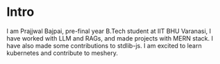 # Intro
I am Prajjwal Bajpai, pre-final year  B.Tech student at IIT BHU Varanasi, I have worked with LLM and RAGs, and made projects with MERN stack. I have also made some contributions to stdlib-js. I am excited to learn kubernetes and contribute to meshery.
